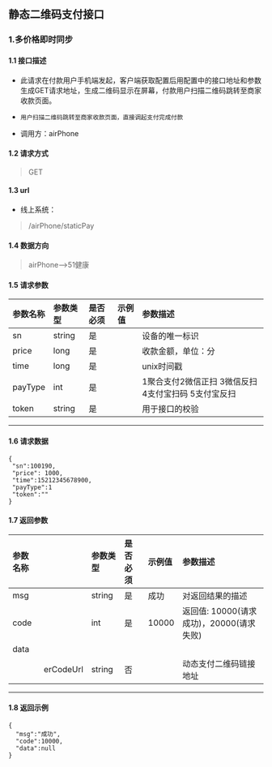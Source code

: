 ## 静态二维码支付接口
### 1.多价格即时同步
#### 1.1 接口描述
* 此请求在付款用户手机端发起，客户端获取配置后用配置中的接口地址和参数生成GET请求地址，生成二维码显示在屏幕，付款用户扫描二维码跳转至商家收款页面。

* ```
  用户扫描二维码跳转至商家收款页面，直接调起支付完成付款
  ```

* 调用方：airPhone
#### 1.2 请求方式
> GET
#### 1.3 url
* 线上系统：
> /airPhone/staticPay
#### 1.4 数据方向
> airPhone-->51健康
#### 1.5 请求参数
| 参数名称 | 参数类型 | 是否必须 | 示例值 | 参数描述  |
| :---         |     :---      |     :--- | :--- | :--- |
| sn | string   | 是    |     | 设备的唯一标识 |
| price | long  | 是    |     | 收款金额，单位：分 |
| time | long | 是    |     | unix时间戳 |
| payType | int   | 是    |    |1聚合支付2微信正扫 3微信反扫 4支付宝扫码 5支付宝反扫|
| token | string | 是    |    | 用于接口的校验 |
---------------------
#### 1.6 请求数据
 ``` 
{
  "sn":100190,
  "price": 1000,
  "time":15212345678900,
  "payType":1
  "token":""
}
 ```
#### 1.7 返回参数
| 参数名称 |  | 参数类型 | 是否必须 | 示例值 | 参数描述  |
| :---         |     :---      |     :--- | :--- | :--- | :--- |
| msg   |  | string | 是    | 成功    | 对返回结果的描述 |
| code   |  | int | 是    | 10000    | 返回值: 10000(请求成功)，20000(请求失败)|
| data |  |  |  |  | |
|  | erCodeUrl | string | 否 |  | 动态支付二维码链接地址 |
---------------------
#### 1.8 返回示例
```
{
  "msg":"成功",
  "code":10000,
  "data":null
}
```
